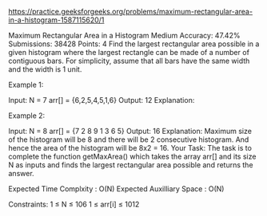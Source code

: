 
https://practice.geeksforgeeks.org/problems/maximum-rectangular-area-in-a-histogram-1587115620/1

Maximum Rectangular Area in a Histogram 
Medium Accuracy: 47.42% Submissions: 38428 Points: 4
Find the largest rectangular area possible in a given histogram where the largest rectangle can be made of a number of contiguous bars. For simplicity, assume that all bars have the same width and the width is 1 unit.

Example 1:

Input:
N = 7
arr[] = {6,2,5,4,5,1,6}
Output: 12
Explanation: 


Example 2:

Input:
N = 8
arr[] = {7 2 8 9 1 3 6 5}
Output: 16
Explanation: Maximum size of the histogram 
will be 8  and there will be 2 consecutive 
histogram. And hence the area of the 
histogram will be 8x2 = 16.
Your Task:
The task is to complete the function getMaxArea() which takes the array arr[] and its size N as inputs and finds the largest rectangular area possible and returns the answer.

Expected Time Complxity : O(N)
Expected Auxilliary Space : O(N)

Constraints:
1 ≤ N ≤ 106
1 ≤ arr[i] ≤ 1012